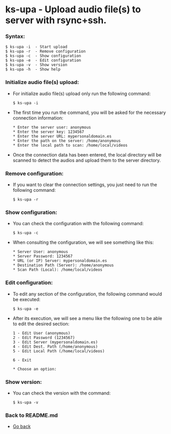 ks-upa - Upload audio file(s) to server with rsync+ssh.
=======================================================

### Syntax:

```shell
$ ks-upa -i  - Start upload
$ ks-upa -r  - Remove configuration
$ ks-upa -c  - Show configuration
$ ks-upa -e  - Edit configuration
$ ks-upa -v  - Show version
$ ks-upa -h  - Show help
```

### Initialize audio file(s) upload:

  * For initialize audio file(s) upload only run the following command:
  
    ```shell
    $ ks-upa -i
    ````
    
  * The first time you run the command, you will be asked for the necessary connection information:

    ```shell
    * Enter the server user: anonymous
    * Enter the server key: 1234567
    * Enter the server URL: mypersonaldomain.es
    * Enter the path on the server: /home/anonymous
    * Enter the local path to scan: /home/local/videos
    ````

  * Once the connection data has been entered, the local directory will be scanned to detect the audios and upload them to the server directory.
    
### Remove configuration:

  * If you want to clear the connection settings, you just need to run the following command:
  
    ```shell
    $ ks-upa -r
    ````
    
### Show configuration:

  * You can check the configuration with the following command:
  
    ```shell
    $ ks-upa -c
    ````
    
  * When consulting the configuration, we will see something like this:

    ```shell
    * Server User: anonymous
    * Server Password: 1234567
    * URL (or IP) Server: mypersonaldomain.es
    * Destination Path (Server): /home/anonymous
    * Scan Path (Local): /home/local/videos
    ````
    
### Edit configuration:

  * To edit any section of the configuration, the following command would be executed:

    ```shell
    $ ks-upa -e
    ````
    
  * After its execution, we will see a menu like the following one to be able to edit the desired section:
  
    ```shell
    1 - Edit User (anonymous)
    2 - Edit Password (1234567)
    3 - Edit Server (mypersonaldomain.es)
    4 - Edit Dest. Path (/home/anonymous)
    5 - Edit Local Path (/home/local/videos)

    6 - Exit

    * Choose an option: 
    ````
    
### Show version:

  * You can check the version with the command:
  
    ```shell
    $ ks-upa -v
    ````
    
### Back to README.md
    
* [Go back](https://github.com/q3aql/ks-tools/blob/main/README.md)
  
